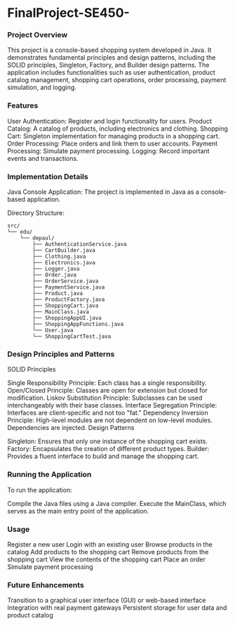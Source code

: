 # FinalProject-SE450-

### Project Overview

This project is a console-based shopping system developed in Java. It demonstrates fundamental principles and design patterns, including the SOLID principles, Singleton, Factory, and Builder design patterns. The application includes functionalities such as user authentication, product catalog management, shopping cart operations, order processing, payment simulation, and logging.

### Features

User Authentication: Register and login functionality for users.
Product Catalog: A catalog of products, including electronics and clothing.
Shopping Cart: Singleton implementation for managing products in a shopping cart.
Order Processing: Place orders and link them to user accounts.
Payment Processing: Simulate payment processing.
Logging: Record important events and transactions.

### Implementation Details

Java Console Application: 
The project is implemented in Java as a console-based application.

Directory Structure:
```
src/
└── edu/
    └── depaul/
        ├── AuthenticationService.java
        ├── CartBuilder.java
        ├── Clothing.java
        ├── Electronics.java
        ├── Logger.java
        ├── Order.java
        ├── OrderService.java
        ├── PaymentService.java
        ├── Product.java
        ├── ProductFactory.java
        ├── ShoppingCart.java
        ├── MainClass.java
        ├── ShoppingAppUI.java
        ├── ShoppingAppFunctions.java
        └── User.java
        └── ShoppingCartTest.java
```

### Design Principles and Patterns

SOLID Principles

Single Responsibility Principle: Each class has a single responsibility.
Open/Closed Principle: Classes are open for extension but closed for modification.
Liskov Substitution Principle: Subclasses can be used interchangeably with their base classes.
Interface Segregation Principle: Interfaces are client-specific and not too "fat."
Dependency Inversion Principle: High-level modules are not dependent on low-level modules. Dependencies are injected.
Design Patterns

Singleton: Ensures that only one instance of the shopping cart exists.
Factory: Encapsulates the creation of different product types.
Builder: Provides a fluent interface to build and manage the shopping cart.

### Running the Application

To run the application:

Compile the Java files using a Java compiler. 
Execute the MainClass, which serves as the main entry point of the application.

### Usage

Register a new user
Login with an existing user
Browse products in the catalog
Add products to the shopping cart
Remove products from the shopping cart
View the contents of the shopping cart
Place an order
Simulate payment processing

### Future Enhancements

Transition to a graphical user interface (GUI) or web-based interface
Integration with real payment gateways
Persistent storage for user data and product catalog
